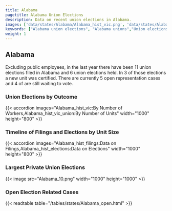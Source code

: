 ```yaml
---
title: Alabama
pagetitle: Alabama Union Elections
description: Data on recent union elections in Alabama.
images: ['data/states/Alabama/Alabama_hist_vic.png', 'data/states/Alabama/Alabama_hist_size.png', 'data/states/Alabama/Alabama_10.png']
keywords: ["Alabama union elections", "Alabama unions","Union elections"]
weight: 1
---
```

##  Alabama

Excluding public employees, in the last year there have been 11 union elections filed in Alabama and 6 union elections held. In 3 of those elections a new unit was certified. There are currently 5 open representation cases and 4 of are still waiting to vote.

### Union Elections by Outcome
{{< accordion images="Alabama_hist_vic:By Number of Workers,Alabama_hist_vic_union:By Number of Units" width="1000" height="800" >}}

### Timeline of Filings and Elections by Unit Size
{{< accordion images="Alabama_hist_filings:Data on Filings,Alabama_hist_elections:Data on Elections" width="1000" height="800" >}}

### Largest Private Union Elections
{{< image src="Alabama_10.png" width="1000" height="1000"  >}}

### Open Election Related Cases
{{< readtable table="/tables/states/Alabama_open.html" >}}

